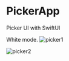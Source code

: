 # PickerApp
Picker UI with SwiftUI

White mode.
![picker1](https://user-images.githubusercontent.com/91268094/187841480-814651df-21c0-44f1-a2c9-5c787b56aef8.png)

![picker2](https://user-images.githubusercontent.com/91268094/187841652-cafeadac-ffb4-4455-a54d-48e5ae269968.png)

